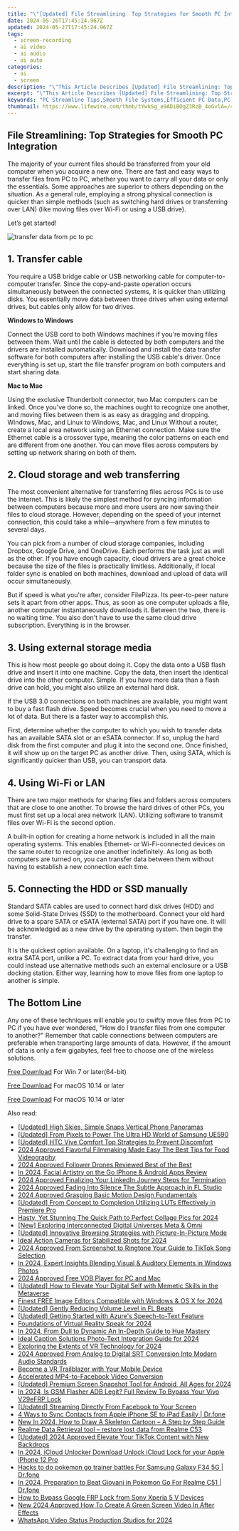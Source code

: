 ```yaml
---
title: "\"[Updated] File Streamlining  Top Strategies for Smooth PC Integration\""
date: 2024-05-26T17:45:24.967Z
updated: 2024-05-27T17:45:24.967Z
tags: 
  - screen-recording
  - ai video
  - ai audio
  - ai auto
categories: 
  - ai
  - screen
description: "\"This Article Describes [Updated] File Streamlining: Top Strategies for Smooth PC Integration\""
excerpt: "\"This Article Describes [Updated] File Streamlining: Top Strategies for Smooth PC Integration\""
keywords: "PC Streamline Tips,Smooth File Systems,Efficient PC Data,PC Integration Hacks,Optimized File Management,Strategies for PC Files,Streamlined PC Setup"
thumbnail: https://www.lifewire.com/thmb/tYwkSg_e9ADiBOgZ3RzB_4oGvlA=/400x300/filters:no_upscale():max_bytes(150000):strip_icc()/GettyImages-116781276-57d9584e5f9b589b0ae3e357.jpg
---
```


## File Streamlining: Top Strategies for Smooth PC Integration

The majority of your current files should be transferred from your old computer when you acquire a new one. There are fast and easy ways to transfer files from PC to PC, whether you want to carry all your data or only the essentials. Some approaches are superior to others depending on the situation. As a general rule, employing a strong physical connection is quicker than simple methods (such as switching hard drives or transferring over LAN) (like moving files over Wi-Fi or using a USB drive).

Let’s get started!

![transfer data from pc to pc](https://images.wondershare.com/filmora/article-images/2022/11/best-options-to-transfer-files-from-one-computer-to-another.jpg)

## 1\. Transfer cable

You require a USB bridge cable or USB networking cable for computer-to-computer transfer. Since the copy-and-paste operation occurs simultaneously between the connected systems, it is quicker than utilizing disks. You essentially move data between three drives when using external drives, but cables only allow for two drives.

**Windows to Windows**

Connect the USB cord to both Windows machines if you're moving files between them. Wait until the cable is detected by both computers and the drivers are installed automatically. Download and install the data transfer software for both computers after installing the USB cable's driver. Once everything is set up, start the file transfer program on both computers and start sharing data.

**Mac to Mac**

Using the exclusive Thunderbolt connector, two Mac computers can be linked. Once you've done so, the machines ought to recognize one another, and moving files between them is as easy as dragging and dropping. Windows, Mac, and Linux to Windows, Mac, and Linux Without a router, create a local area network using an Ethernet connection. Make sure the Ethernet cable is a crossover type, meaning the color patterns on each end are different from one another. You can move files across computers by setting up network sharing on both of them.

## 2\. Cloud storage and web transferring

The most convenient alternative for transferring files across PCs is to use the internet. This is likely the simplest method for syncing information between computers because more and more users are now saving their files to cloud storage. However, depending on the speed of your internet connection, this could take a while—anywhere from a few minutes to several days.

You can pick from a number of cloud storage companies, including Dropbox, Google Drive, and OneDrive. Each performs the task just as well as the other. If you have enough capacity, cloud drivers are a great choice because the size of the files is practically limitless. Additionally, if local folder sync is enabled on both machines, download and upload of data will occur simultaneously.

But if speed is what you're after, consider FilePizza. Its peer-to-peer nature sets it apart from other apps. Thus, as soon as one computer uploads a file, another computer instantaneously downloads it. Between the two, there is no waiting time. You also don't have to use the same cloud drive subscription. Everything is in the browser.

## 3\. Using external storage media

This is how most people go about doing it. Copy the data onto a USB flash drive and insert it into one machine. Copy the data, then insert the identical drive into the other computer. Simple. If you have more data than a flash drive can hold, you might also utilize an external hard disk.

If the USB 3.0 connections on both machines are available, you might want to buy a fast flash drive. Speed becomes crucial when you need to move a lot of data. But there is a faster way to accomplish this.

First, determine whether the computer to which you wish to transfer data has an available SATA slot or an eSATA connector. If so, unplug the hard disk from the first computer and plug it into the second one. Once finished, it will show up on the target PC as another drive. Then, using SATA, which is significantly quicker than USB, you can transport data.

## 4\. Using Wi-Fi or LAN

There are two major methods for sharing files and folders across computers that are close to one another. To browse the hard drives of other PCs, you must first set up a local area network (LAN). Utilizing software to transmit files over Wi-Fi is the second option.

A built-in option for creating a home network is included in all the main operating systems. This enables Ethernet- or Wi-Fi-connected devices on the same router to recognize one another indefinitely. As long as both computers are turned on, you can transfer data between them without having to establish a new connection each time.

## 5\. Connecting the HDD or SSD manually

Standard SATA cables are used to connect hard disk drives (HDD) and some Solid-State Drives (SSD) to the motherboard. Connect your old hard drive to a spare SATA or eSATA (external SATA) port if you have one. It will be acknowledged as a new drive by the operating system. then begin the transfer.

It is the quickest option available. On a laptop, it's challenging to find an extra SATA port, unlike a PC. To extract data from your hard drive, you could instead use alternative methods such an external enclosure or a USB docking station. Either way, learning how to move files from one laptop to another is simple.

## The Bottom Line

Any one of these techniques will enable you to swiftly move files from PC to PC if you have ever wondered, "How do I transfer files from one computer to another?" Remember that cable connections between computers are preferable when transporting large amounts of data. However, if the amount of data is only a few gigabytes, feel free to choose one of the wireless solutions.

[Free Download](https://tools.techidaily.com/wondershare/filmora/download/) For Win 7 or later(64-bit)

[Free Download](https://tools.techidaily.com/wondershare/filmora/download/) For macOS 10.14 or later

[Free Download](https://tools.techidaily.com/wondershare/filmora/download/) For macOS 10.14 or later

<ins class="adsbygoogle"
     style="display:block"
     data-ad-format="autorelaxed"
     data-ad-client="ca-pub-7571918770474297"
     data-ad-slot="1223367746"></ins>

<ins class="adsbygoogle"
     style="display:block"
     data-ad-format="autorelaxed"
     data-ad-client="ca-pub-7571918770474297"
     data-ad-slot="1223367746"></ins>



<ins class="adsbygoogle"
     style="display:block"
     data-ad-client="ca-pub-7571918770474297"
     data-ad-slot="8358498916"
     data-ad-format="auto"
     data-full-width-responsive="true"></ins>


<span class="atpl-alsoreadstyle">Also read:</span>
<div><ul>
<li><a href="https://some-techniques.techidaily.com/updated-high-skies-simple-snaps-vertical-phone-panoramas/"><u>[Updated] High Skies, Simple Snaps  Vertical Phone Panoramas</u></a></li>
<li><a href="https://some-techniques.techidaily.com/updated-from-pixels-to-power-the-ultra-hd-world-of-samsung-ue590/"><u>[Updated] From Pixels to Power  The Ultra HD World of Samsung UE590</u></a></li>
<li><a href="https://some-techniques.techidaily.com/updated-htc-vive-comfort-top-strategies-to-prevent-discomfort/"><u>[Updated] HTC Vive Comfort  Top Strategies to Prevent Discomfort</u></a></li>
<li><a href="https://some-techniques.techidaily.com/2024-approved-flavorful-filmmaking-made-easy-the-best-tips-for-food-videography/"><u>2024 Approved  Flavorful Filmmaking Made Easy  The Best Tips for Food Videography</u></a></li>
<li><a href="https://some-techniques.techidaily.com/2024-approved-follower-drones-reviewed-best-of-the-best/"><u>2024 Approved  Follower Drones Reviewed  Best of the Best</u></a></li>
<li><a href="https://some-techniques.techidaily.com/in-2024-facial-artistry-on-the-go-iphone-and-android-apps-review/"><u>In 2024, Facial Artistry on the Go  IPhone & Android Apps Review</u></a></li>
<li><a href="https://some-techniques.techidaily.com/2024-approved-finalizing-your-linkedin-journey-steps-for-termination/"><u>2024 Approved  Finalizing Your LinkedIn Journey  Steps for Termination</u></a></li>
<li><a href="https://some-techniques.techidaily.com/2024-approved-fading-into-silence-the-subtle-approach-in-fl-studio/"><u>2024 Approved  Fading Into Silence  The Subtle Approach in FL Studio</u></a></li>
<li><a href="https://some-techniques.techidaily.com/2024-approved-grasping-basic-motion-design-fundamentals/"><u>2024 Approved  Grasping Basic Motion Design Fundamentals</u></a></li>
<li><a href="https://some-techniques.techidaily.com/updated-from-concept-to-completion-utilizing-luts-effectively-in-premiere-pro/"><u>[Updated] From Concept to Completion  Utilizing LUTs Effectively in Premiere Pro</u></a></li>
<li><a href="https://some-techniques.techidaily.com/hasty-yet-stunning-the-quick-path-to-perfect-collage-pics-for-2024/"><u>Hasty, Yet Stunning  The Quick Path to Perfect Collage Pics for 2024</u></a></li>
<li><a href="https://some-techniques.techidaily.com/new-exploring-interconnected-digital-universes-meta-and-omni/"><u>[New] Exploring Interconnected Digital Universes  Meta & Omni</u></a></li>
<li><a href="https://some-techniques.techidaily.com/updated-innovative-browsing-strategies-with-picture-in-picture-mode/"><u>[Updated] Innovative Browsing Strategies with Picture-In-Picture Mode</u></a></li>
<li><a href="https://some-techniques.techidaily.com/ideal-action-cameras-for-stabilized-shots-for-2024/"><u>Ideal Action Cameras for Stabilized Shots for 2024</u></a></li>
<li><a href="https://some-techniques.techidaily.com/2024-approved-from-screenshot-to-ringtone-your-guide-to-tiktok-song-selection/"><u>2024 Approved  From Screenshot to Ringtone  Your Guide to TikTok Song Selection</u></a></li>
<li><a href="https://some-techniques.techidaily.com/in-2024-expert-insights-blending-visual-and-auditory-elements-in-windows-photos/"><u>In 2024, Expert Insights  Blending Visual & Auditory Elements in Windows Photos</u></a></li>
<li><a href="https://some-techniques.techidaily.com/2024-approved-free-vob-player-for-pc-and-mac/"><u>2024 Approved  Free VOB Player for PC and Mac</u></a></li>
<li><a href="https://some-techniques.techidaily.com/updated-how-to-elevate-your-digital-self-with-memetic-skills-in-the-metaverse/"><u>[Updated] How to Elevate Your Digital Self with Memetic Skills in the Metaverse</u></a></li>
<li><a href="https://some-techniques.techidaily.com/finest-free-image-editors-compatible-with-windows-and-os-x-for-2024/"><u>Finest FREE Image Editors Compatible with Windows & OS X for 2024</u></a></li>
<li><a href="https://some-techniques.techidaily.com/updated-gently-reducing-volume-level-in-fl-beats/"><u>[Updated] Gently Reducing Volume Level in FL Beats</u></a></li>
<li><a href="https://some-techniques.techidaily.com/updated-getting-started-with-azures-speech-to-text-feature/"><u>[Updated] Getting Started with Azure's Speech-to-Text Feature</u></a></li>
<li><a href="https://some-techniques.techidaily.com/foundations-of-virtual-reality-speak-for-2024/"><u>Foundations of Virtual Reality Speak for 2024</u></a></li>
<li><a href="https://some-techniques.techidaily.com/in-2024-from-dull-to-dynamic-an-in-depth-guide-to-hue-mastery/"><u>In 2024, From Dull to Dynamic  An In-Depth Guide to Hue Mastery</u></a></li>
<li><a href="https://some-techniques.techidaily.com/ideal-caption-solutions-photo-text-integration-guide-for-2024/"><u>Ideal Caption Solutions  Photo-Text Integration Guide for 2024</u></a></li>
<li><a href="https://some-techniques.techidaily.com/exploring-the-extents-of-vr-technology-for-2024/"><u>Exploring the Extents of VR Technology for 2024</u></a></li>
<li><a href="https://some-techniques.techidaily.com/2024-approved-from-analog-to-digital-srt-conversion-into-modern-audio-standards/"><u>2024 Approved  From Analog to Digital  SRT Conversion Into Modern Audio Standards</u></a></li>
<li><a href="https://extra-hints.techidaily.com/become-a-vr-trailblazer-with-your-mobile-device/"><u>Become a VR Trailblazer with Your Mobile Device</u></a></li>
<li><a href="https://facebook-videos.techidaily.com/accelerated-mp4-to-facebook-video-conversion/"><u>Accelerated MP4-to-Facebook Video Conversion</u></a></li>
<li><a href="https://visual-screen-recording.techidaily.com/updated-premium-screen-snapshot-tool-for-android-all-ages-for-2024/"><u>[Updated] Premium Screen Snapshot Tool for Android, All Ages for 2024</u></a></li>
<li><a href="https://bypass-frp.techidaily.com/in-2024-is-gsm-flasher-adb-legit-full-review-to-bypass-your-vivo-v29efrp-lock-by-drfone-android/"><u>In 2024, Is GSM Flasher ADB Legit? Full Review To Bypass Your Vivo V29eFRP Lock</u></a></li>
<li><a href="https://facebook-clips.techidaily.com/updated-streaming-directly-from-facebook-to-your-screen/"><u>[Updated] Streaming Directly From Facebook to Your Screen</u></a></li>
<li><a href="https://iphone-transfer.techidaily.com/4-ways-to-sync-contacts-from-apple-iphone-se-to-ipad-easily-drfone-by-drfone-transfer-from-ios/"><u>4 Ways to Sync Contacts from Apple iPhone SE to iPad Easily | Dr.fone</u></a></li>
<li><a href="https://animation-videos.techidaily.com/new-in-2024-how-to-draw-a-skeleton-cartoon-a-step-by-step-guide/"><u>New In 2024, How to Draw A Skeleton Cartoon – A Step by Step Guide</u></a></li>
<li><a href="https://review-topics.techidaily.com/realme-data-retrieval-tool-restore-lost-data-from-realme-c53-by-fonelab-android-recover-data/"><u>Realme Data Retrieval tool – restore lost data from Realme C53</u></a></li>
<li><a href="https://tiktok-clips.techidaily.com/updated-2024-approved-elevate-your-tiktok-content-with-new-backdrops/"><u>[Updated] 2024 Approved  Elevate Your TikTok Content with New Backdrops</u></a></li>
<li><a href="https://activate-lock.techidaily.com/in-2024-icloud-unlocker-download-unlock-icloud-lock-for-your-apple-iphone-12-pro-by-drfone-ios/"><u>In 2024, iCloud Unlocker Download Unlock iCloud Lock for your Apple iPhone 12 Pro</u></a></li>
<li><a href="https://change-location.techidaily.com/hacks-to-do-pokemon-go-trainer-battles-for-samsung-galaxy-f34-5g-drfone-by-drfone-virtual-android/"><u>Hacks to do pokemon go trainer battles For Samsung Galaxy F34 5G | Dr.fone</u></a></li>
<li><a href="https://pokemon-go-android.techidaily.com/in-2024-preparation-to-beat-giovani-in-pokemon-go-for-realme-c51-drfone-by-drfone-virtual-android/"><u>In 2024, Preparation to Beat Giovani in Pokemon Go For Realme C51 | Dr.fone</u></a></li>
<li><a href="https://android-frp.techidaily.com/how-to-bypass-google-frp-lock-from-sony-xperia-5-v-devices-by-drfone-android/"><u>How to Bypass Google FRP Lock from Sony Xperia 5 V Devices</u></a></li>
<li><a href="https://ai-editing-video.techidaily.com/new-2024-approved-how-to-create-a-green-screen-video-in-after-effects/"><u>New 2024 Approved How To Create A Green Screen Video In After Effects</u></a></li>
<li><a href="https://video-content-creator.techidaily.com/whatsapp-video-status-production-studios-for-2024/"><u>WhatsApp Video Status Production Studios for 2024</u></a></li>
</ul></div>


